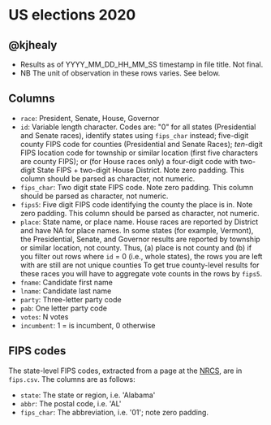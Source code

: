 # US elections 2020
## @kjhealy

- Results as of YYYY_MM_DD_HH_MM_SS timestamp in file title. Not final.
- NB The unit of observation in these rows varies. See below.

## Columns

- `race`: President, Senate, House, Governor
- `id`: Variable length character. Codes are: "0" for all states (Presidential and Senate races), identify states using `fips_char` instead; five-digit county FIPS code for counties (Presidential and Senate Races); 
*ten*-digit FIPS location code for township or similar location (first five characters are county FIPS); or (for House races only) a four-digit code with two-digit State FIPS + two-digit House District. Note zero padding. 
This column should be parsed as character, not numeric.
- `fips_char`: Two digit state FIPS code. Note zero padding. This column should be parsed as character, not numeric.
- `fips5`: Five digit FIPS code identifying the county the place is in. Note zero padding. This column should be parsed as character, not numeric.
- `place`: State name, or place name. House races are reported by District and have NA for place names. In some states (for example, Vermont), the Presidential, Senate, and Governor results are reported by township or 
similar location, not county. Thus, (a) place is not county and (b) if you filter out rows where `id` = 0 (i.e., whole states), the rows you are left with are still are not unique counties  To get 
true county-level results for these races you will have to aggregate vote counts in the rows by `fips5`. 
- `fname`: Candidate first name
- `lname`: Candidate last name
- `party`: Three-letter party code
- `pab`: One letter party code
- `votes`: N votes
- `incumbent`: 1 = is incumbent, 0 otherwise

## FIPS codes
The state-level FIPS codes, extracted from a page at the [NRCS](https://www.nrcs.usda.gov/wps/portal/nrcs/detail/?cid=nrcs143_013696), are in `fips.csv`. The columns are as follows:

- `state`: The state or region, i.e. 'Alabama'
- `abbr`: The postal code, i.e. 'AL'
- `fips_char`: The abbreviation, i.e. '01'; note zero padding.
